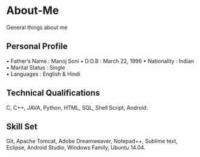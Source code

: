 # About-Me
General things about me


Personal Profile
----------------------------------------

•	Father’s Name   :    Manoj Soni 
•	D.O.B           :    March 22, 1996
•	Nationality	    :    Indian		        
•	Marital Status	:    Single		        
•	Languages	      :    English & Hindi

Technical Qualifications 
---------------------------------------

C, C++, JAVA, Python, HTML, SQL, Shell Script,  Android. 


Skill Set 
---------------------------------------

Git, Apache Tomcat, Adobe Dreamweaver, Notepad++, Sublime text, Eclipse, Android Studio, Windows Family, Ubuntu 14.04.
